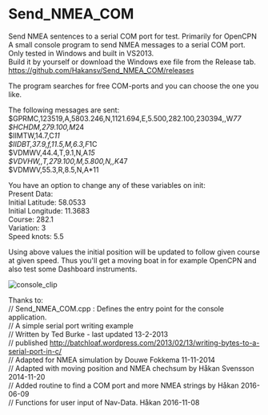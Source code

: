 # Send_NMEA_COM
Send NMEA sentences to a serial COM port for test. Primarily for OpenCPN
A small console program to send NMEA messages to a serial COM port.
Only tested in Windows and built in VS2013.  
Build it by yourself or download the Windows exe file from the Release tab. https://github.com/Hakansv/Send_NMEA_COM/releases

The program searches for free COM-ports and you can choose the one you like.

The following messages are sent:  
$GPRMC,123519,A,5803.246,N,1121.694,E,5.500,282.100,230394,,W*77  
$HCHDM,279.100,M*24  
$IIMTW,14.7,C*11  
$IIDBT,37.9,f,11.5,M,6.3,F*1C  
$VDMWV,44.4,T,9.1,N,A*15  
$VDVHW,,T,279.100,M,5.800,N,,K*47  
$VDMWV,55.3,R,8.5,N,A*11  

You have an option to change any of these variables on init:  
Present Data:  
 Initial Latitude: 58.0533  
 Initial  Longitude: 11.3683  
 Course: 282.1  
 Variation: 3  
 Speed knots: 5.5  

Using above values the initial position will be updated to follow given course at given speed. 
Thus you'll get a moving boat in for example OpenCPN and also test some Dashboard instruments.

![console_clip](https://cloud.githubusercontent.com/assets/7202854/20133092/5b613726-a666-11e6-94f3-dbe0f7412c2a.PNG)

Thanks to:  
// Send_NMEA_COM.cpp : Defines the entry point for the console application.  
// A simple serial port writing example  
// Written by Ted Burke - last updated 13-2-2013  
// published http://batchloaf.wordpress.com/2013/02/13/writing-bytes-to-a-serial-port-in-c/  
// Adapted for NMEA simulation by Douwe Fokkema 11-11-2014  
// Adapted with moving position and NMEA chechsum by Håkan Svensson 2014-11-20  
// Added routine to find a COM port and more NMEA strings by Håkan 2016-06-09  
// Functions for user input of Nav-Data. Håkan 2016-11-08  
